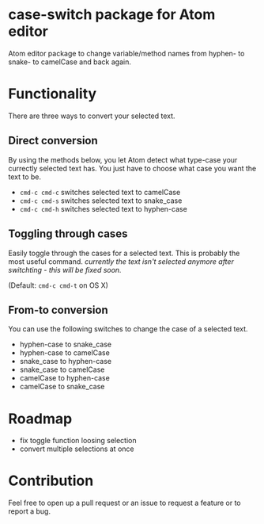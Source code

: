 # case-switch package for Atom editor

Atom editor package to change variable/method names from hyphen- to snake- to camelCase and back again.

# Functionality
There are three ways to convert your selected text.

## Direct conversion
By using the methods below, you let Atom detect what type-case your currectly selected text has. You just have to choose what case you want the text to be.

* `cmd-c cmd-c` switches selected text to camelCase
* `cmd-c cmd-s` switches selected text to snake_case
* `cmd-c cmd-h` switches selected text to hyphen-case

## Toggling through cases
Easily toggle through the cases for a selected text. This is probably the most useful command. *currently the text isn't selected anymore after switchting - this will be fixed soon.*

(Default: `cmd-c cmd-t` on OS X)

## From-to conversion
You can use the following switches to change the case of a selected text.
* hyphen-case to snake_case
* hyphen-case to camelCase
* snake_case to hyphen-case
* snake_case to camelCase
* camelCase to hyphen-case
* camelCase to snake_case

# Roadmap
* fix toggle function loosing selection
* convert multiple selections at once

# Contribution
Feel free to open up a pull request or an issue to request a feature or to report a bug.
